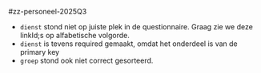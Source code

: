 #zz-personeel-2025Q3
* `dienst` stond niet op juiste plek in de questionnaire. Graag zie we deze linkId;s op alfabetische volgorde.
* `dienst` is tevens required gemaakt, omdat het onderdeel is van de primary key
* `groep` stond ook niet correct gesorteerd.

